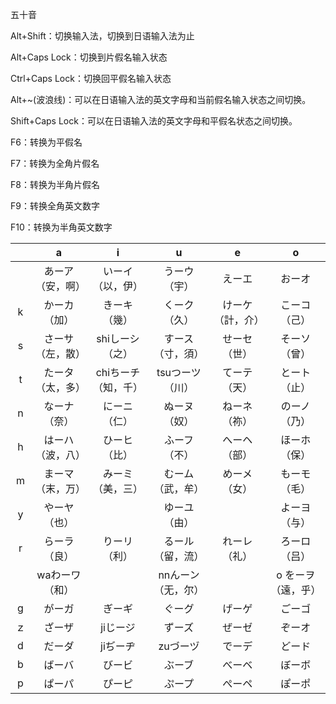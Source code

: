 五十音

Alt+Shift：切换输入法，切换到日语输入法为止

Alt+Caps Lock：切换到片假名输入状态

Ctrl+Caps Lock：切换回平假名输入状态

Alt+~(波浪线)：可以在日语输入法的英文字母和当前假名输入状态之间切换。

Shift+Caps Lock：可以在日语输入法的英文字母和平假名状态之间切换。

F6：转换为平假名

F7：转换为全角片假名

F8：转换为半角片假名

F9：转换全角英文数字

F10：转换为半角英文数字

|      |        a         |          i          |         u          |        e         |         o          |
| :--: | :--------------: | :-----------------: | :----------------: | :--------------: | :----------------: |
|      | あーア（安，啊） |  いーイ（以，伊）   |    うーウ（宇）    |      えーエ      |       おーオ       |
|  k   |   かーカ（加）   |    きーキ（幾）     |    くーク（久）    | けーケ（計，介） |    こーコ（己）    |
|  s   | さーサ（左，散） |   shiしーシ（之）   |  すース（寸，須）  |   せーセ（世）   |    そーソ（曾）    |
|  t   | たータ（太，多） | chiちーチ（知，千） |  tsuつーツ（川）   |   てーテ（天）   |    とート（止）    |
|  n   |   なーナ（奈）   |    にーニ（仁）     |    ぬーヌ（奴）    |   ねーネ（祢）   |    のーノ（乃）    |
|  h   | はーハ（波，八） |    ひーヒ（比）     |    ふーフ（不）    |   へーヘ（部）   |    ほーホ（保）    |
|  m   | まーマ（末，万） |  みーミ（美，三）   |  むーム（武，牟）  |   めーメ（女）   |    もーモ（毛）    |
|  y   |   やーヤ（也）   |                     |    ゆーユ（由）    |                  |    よーヨ（与）    |
|  r   |   らーラ（良）   |    りーリ（利）     |  るール（留，流）  |   れーレ（礼）   |    ろーロ（吕）    |
|      |  waわーワ（和）  |                     | nnんーン（无，尔） |                  | o をーヲ（遠，乎） |
|  g   |      がーガ      |       ぎーギ        |       ぐーグ       |      げーゲ      |       ごーゴ       |
|  ｚ  |      ざーザ      |      jiじージ       |       ずーズ       |      ぜーゼ      |       ぞーオ       |
|  d   |      だーダ      |      jiぢーヂ       |      zuづーヅ      |      でーデ      |       どード       |
|  b   |      ばーバ      |       びービ        |       ぶーブ       |      べーベ      |       ぼーボ       |
|  p   |      ぱーパ      |       ぴーピ        |       ぷープ       |      ぺーペ      |       ぽーポ       |

